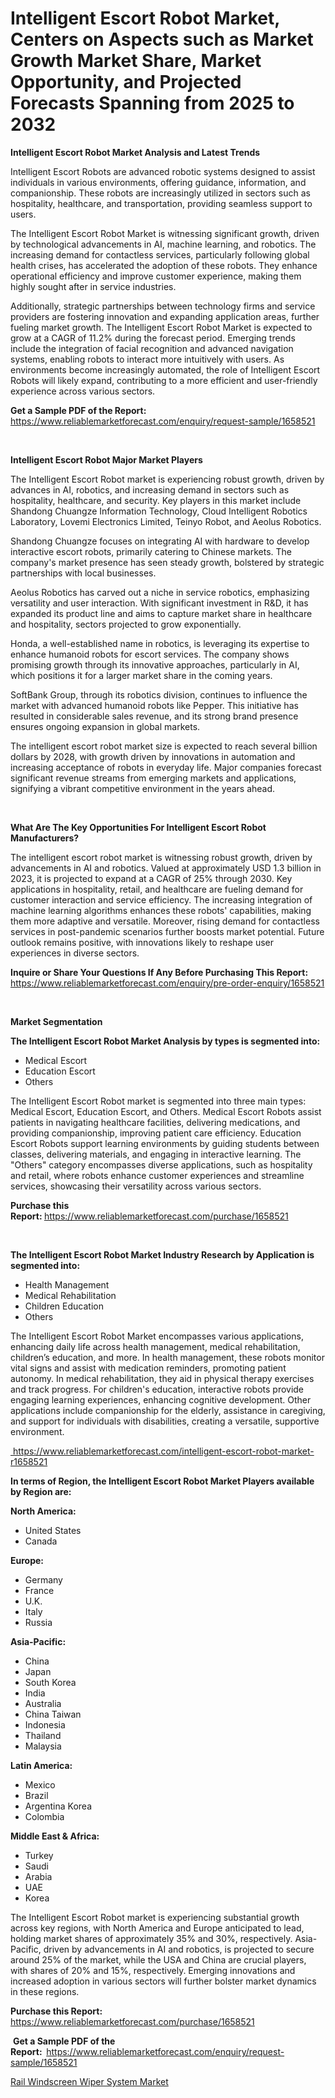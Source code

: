 <p><h1>Intelligent Escort Robot Market, Centers on Aspects such as Market Growth Market Share, Market Opportunity, and Projected Forecasts Spanning from 2025 to 2032</h1></p><p><strong>Intelligent Escort Robot Market Analysis and Latest Trends</strong></p>
<p><p>Intelligent Escort Robots are advanced robotic systems designed to assist individuals in various environments, offering guidance, information, and companionship. These robots are increasingly utilized in sectors such as hospitality, healthcare, and transportation, providing seamless support to users.</p><p>The Intelligent Escort Robot Market is witnessing significant growth, driven by technological advancements in AI, machine learning, and robotics. The increasing demand for contactless services, particularly following global health crises, has accelerated the adoption of these robots. They enhance operational efficiency and improve customer experience, making them highly sought after in service industries.</p><p>Additionally, strategic partnerships between technology firms and service providers are fostering innovation and expanding application areas, further fueling market growth. The Intelligent Escort Robot Market is expected to grow at a CAGR of 11.2% during the forecast period. Emerging trends include the integration of facial recognition and advanced navigation systems, enabling robots to interact more intuitively with users. As environments become increasingly automated, the role of Intelligent Escort Robots will likely expand, contributing to a more efficient and user-friendly experience across various sectors.</p></p>
<p><strong>Get a Sample PDF of the Report:&nbsp;</strong> <a href="https://www.reliablemarketforecast.com/enquiry/request-sample/1658521?utm_campaign=2732&utm_medium=2&utm_source=Github&utm_content=ia&utm_term=23032025&utm_id=intelligent-escort-robot">https://www.reliablemarketforecast.com/enquiry/request-sample/1658521</a></p>
<p>&nbsp;</p>
<p><strong>Intelligent Escort Robot Major Market Players</strong></p>
<p><p>The Intelligent Escort Robot market is experiencing robust growth, driven by advances in AI, robotics, and increasing demand in sectors such as hospitality, healthcare, and security. Key players in this market include Shandong Chuangze Information Technology, Cloud Intelligent Robotics Laboratory, Lovemi Electronics Limited, Teinyo Robot, and Aeolus Robotics. </p><p>Shandong Chuangze focuses on integrating AI with hardware to develop interactive escort robots, primarily catering to Chinese markets. The company's market presence has seen steady growth, bolstered by strategic partnerships with local businesses.</p><p>Aeolus Robotics has carved out a niche in service robotics, emphasizing versatility and user interaction. With significant investment in R&D, it has expanded its product line and aims to capture market share in healthcare and hospitality, sectors projected to grow exponentially.</p><p>Honda, a well-established name in robotics, is leveraging its expertise to enhance humanoid robots for escort services. The company shows promising growth through its innovative approaches, particularly in AI, which positions it for a larger market share in the coming years.</p><p>SoftBank Group, through its robotics division, continues to influence the market with advanced humanoid robots like Pepper. This initiative has resulted in considerable sales revenue, and its strong brand presence ensures ongoing expansion in global markets.</p><p>The intelligent escort robot market size is expected to reach several billion dollars by 2028, with growth driven by innovations in automation and increasing acceptance of robots in everyday life. Major companies forecast significant revenue streams from emerging markets and applications, signifying a vibrant competitive environment in the years ahead.</p></p>
<p>&nbsp;</p>
<p><strong>What Are The Key Opportunities For Intelligent Escort Robot Manufacturers?</strong></p>
<p><p>The intelligent escort robot market is witnessing robust growth, driven by advancements in AI and robotics. Valued at approximately USD 1.3 billion in 2023, it is projected to expand at a CAGR of 25% through 2030. Key applications in hospitality, retail, and healthcare are fueling demand for customer interaction and service efficiency. The increasing integration of machine learning algorithms enhances these robots' capabilities, making them more adaptive and versatile. Moreover, rising demand for contactless services in post-pandemic scenarios further boosts market potential. Future outlook remains positive, with innovations likely to reshape user experiences in diverse sectors.</p></p>
<p><strong>Inquire or Share Your Questions If Any Before Purchasing This Report:</strong> <a href="https://www.reliablemarketforecast.com/enquiry/pre-order-enquiry/1658521?utm_campaign=2732&utm_medium=2&utm_source=Github&utm_content=ia&utm_term=23032025&utm_id=intelligent-escort-robot">https://www.reliablemarketforecast.com/enquiry/pre-order-enquiry/1658521</a></p>
<p>&nbsp;</p>
<p><strong>Market Segmentation</strong></p>
<p><strong>The Intelligent Escort Robot Market Analysis by types is segmented into:</strong></p>
<p><ul><li>Medical Escort</li><li>Education Escort</li><li>Others</li></ul></p>
<p><p>The Intelligent Escort Robot market is segmented into three main types: Medical Escort, Education Escort, and Others. Medical Escort Robots assist patients in navigating healthcare facilities, delivering medications, and providing companionship, improving patient care efficiency. Education Escort Robots support learning environments by guiding students between classes, delivering materials, and engaging in interactive learning. The "Others" category encompasses diverse applications, such as hospitality and retail, where robots enhance customer experiences and streamline services, showcasing their versatility across various sectors.</p></p>
<p><strong>Purchase this Report:&nbsp;</strong><a href="https://www.reliablemarketforecast.com/purchase/1658521?utm_campaign=2732&utm_medium=2&utm_source=Github&utm_content=ia&utm_term=23032025&utm_id=intelligent-escort-robot">https://www.reliablemarketforecast.com/purchase/1658521</a></p>
<p>&nbsp;</p>
<p><strong>The Intelligent Escort Robot Market Industry Research by Application is segmented into:</strong></p>
<p><ul><li>Health Management</li><li>Medical Rehabilitation</li><li>Children Education</li><li>Others</li></ul></p>
<p><p>The Intelligent Escort Robot Market encompasses various applications, enhancing daily life across health management, medical rehabilitation, children’s education, and more. In health management, these robots monitor vital signs and assist with medication reminders, promoting patient autonomy. In medical rehabilitation, they aid in physical therapy exercises and track progress. For children's education, interactive robots provide engaging learning experiences, enhancing cognitive development. Other applications include companionship for the elderly, assistance in caregiving, and support for individuals with disabilities, creating a versatile, supportive environment.</p></p>
<p><a href="https://www.reliablemarketforecast.com/intelligent-escort-robot-market-r1658521?utm_campaign=2732&utm_medium=2&utm_source=Github&utm_content=ia&utm_term=23032025&utm_id=intelligent-escort-robot">&nbsp;https://www.reliablemarketforecast.com/intelligent-escort-robot-market-r1658521</a></p>
<p><strong>In terms of Region, the Intelligent Escort Robot Market Players available by Region are:</strong></p>
<p>
    <p> <strong> North America: </strong>
        <ul>
            <li>United States</li>
            <li>Canada</li>
        </ul>
        </p> 
    <p> <strong> Europe: </strong>
        <ul>
            <li>Germany</li>
            <li>France</li>
            <li>U.K.</li>
            <li>Italy</li>
            <li>Russia</li>
        </ul>
        </p> 
    <p> <strong> Asia-Pacific: </strong>
        <ul>
            <li>China</li>
            <li>Japan</li>
            <li>South Korea</li>
            <li>India</li>
            <li>Australia</li>
            <li>China Taiwan</li>
            <li>Indonesia</li>
            <li>Thailand</li>
            <li>Malaysia</li>
        </ul>
        </p> 
    <p> <strong> Latin America: </strong>
        <ul>
            <li>Mexico</li>
            <li>Brazil</li>
            <li>Argentina Korea</li>
            <li>Colombia</li>
        </ul>
        </p> 
    <p> <strong> Middle East & Africa: </strong>
        <ul>
            <li>Turkey</li>
            <li>Saudi</li>
            <li>Arabia</li>
            <li>UAE</li>
            <li>Korea</li>
        </ul>
    </p>
    </p>
<p><p>The Intelligent Escort Robot market is experiencing substantial growth across key regions, with North America and Europe anticipated to lead, holding market shares of approximately 35% and 30%, respectively. Asia-Pacific, driven by advancements in AI and robotics, is projected to secure around 25% of the market, while the USA and China are crucial players, with shares of 20% and 15%, respectively. Emerging innovations and increased adoption in various sectors will further bolster market dynamics in these regions.</p></p>
<p><strong>Purchase this Report: </strong><a href="https://www.reliablemarketforecast.com/purchase/1658521?utm_campaign=2732&utm_medium=2&utm_source=Github&utm_content=ia&utm_term=23032025&utm_id=intelligent-escort-robot">https://www.reliablemarketforecast.com/purchase/1658521</a></p>
<p>&nbsp;<strong>Get a Sample PDF of the Report:&nbsp;&nbsp;</strong><a href="https://www.reliablemarketforecast.com/enquiry/request-sample/1658521?utm_campaign=2732&utm_medium=2&utm_source=Github&utm_content=ia&utm_term=23032025&utm_id=intelligent-escort-robot">https://www.reliablemarketforecast.com/enquiry/request-sample/1658521</a></p>
<p><strong></strong></p>
<p><p><a href="https://github.com/adyawafurber1/Market-Research-Report-List-1/blob/main/rail-windscreen-wiper-system-market.md?utm_campaign=2732&utm_medium=2&utm_source=Github&utm_content=ia&utm_term=23032025&utm_id=intelligent-escort-robot">Rail Windscreen Wiper System Market</a></p></p>